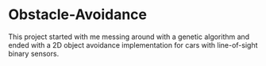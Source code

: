 # Obstacle-Avoidance

This project started with me messing around with a genetic algorithm and ended with a 2D object avoidance implementation for cars with line-of-sight binary sensors.
